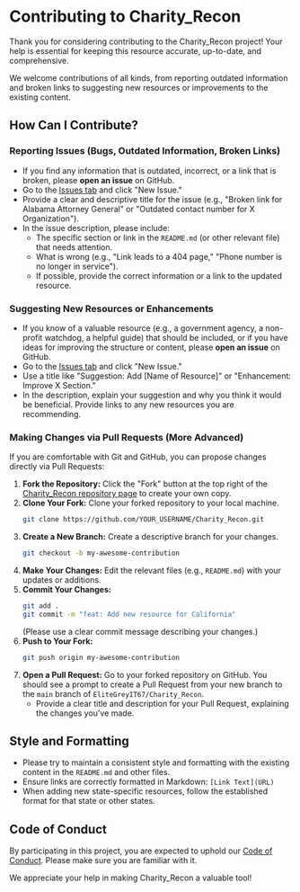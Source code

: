 # Contributing to Charity_Recon

Thank you for considering contributing to the Charity_Recon project! Your help is essential for keeping this resource accurate, up-to-date, and comprehensive.

We welcome contributions of all kinds, from reporting outdated information and broken links to suggesting new resources or improvements to the existing content.

## How Can I Contribute?

### Reporting Issues (Bugs, Outdated Information, Broken Links)

* If you find any information that is outdated, incorrect, or a link that is broken, please **open an issue** on GitHub.
* Go to the [Issues tab](https://github.com/EliteGreyIT67/Charity_Recon/issues) and click "New Issue."
* Provide a clear and descriptive title for the issue (e.g., "Broken link for Alabama Attorney General" or "Outdated contact number for X Organization").
* In the issue description, please include:
    * The specific section or link in the `README.md` (or other relevant file) that needs attention.
    * What is wrong (e.g., "Link leads to a 404 page," "Phone number is no longer in service").
    * If possible, provide the correct information or a link to the updated resource.

### Suggesting New Resources or Enhancements

* If you know of a valuable resource (e.g., a government agency, a non-profit watchdog, a helpful guide) that should be included, or if you have ideas for improving the structure or content, please **open an issue** on GitHub.
* Go to the [Issues tab](https://github.com/EliteGreyIT67/Charity_Recon/issues) and click "New Issue."
* Use a title like "Suggestion: Add [Name of Resource]" or "Enhancement: Improve X Section."
* In the description, explain your suggestion and why you think it would be beneficial. Provide links to any new resources you are recommending.

### Making Changes via Pull Requests (More Advanced)

If you are comfortable with Git and GitHub, you can propose changes directly via Pull Requests:

1.  **Fork the Repository:** Click the "Fork" button at the top right of the [Charity_Recon repository page](https://github.com/EliteGreyIT67/Charity_Recon) to create your own copy.
2.  **Clone Your Fork:** Clone your forked repository to your local machine.
    ```bash
    git clone https://github.com/YOUR_USERNAME/Charity_Recon.git
    ```
3.  **Create a New Branch:** Create a descriptive branch for your changes.
    ```bash
    git checkout -b my-awesome-contribution
    ```
4.  **Make Your Changes:** Edit the relevant files (e.g., `README.md`) with your updates or additions.
5.  **Commit Your Changes:**
    ```bash
    git add .
    git commit -m "feat: Add new resource for California"
    ```
    (Please use a clear commit message describing your changes.)
6.  **Push to Your Fork:**
    ```bash
    git push origin my-awesome-contribution
    ```
7.  **Open a Pull Request:** Go to your forked repository on GitHub. You should see a prompt to create a Pull Request from your new branch to the `main` branch of `EliteGreyIT67/Charity_Recon`.
    * Provide a clear title and description for your Pull Request, explaining the changes you've made.

## Style and Formatting

* Please try to maintain a consistent style and formatting with the existing content in the `README.md` and other files.
* Ensure links are correctly formatted in Markdown: `[Link Text](URL)`
* When adding new state-specific resources, follow the established format for that state or other states.

## Code of Conduct

By participating in this project, you are expected to uphold our [Code of Conduct](CODE_OF_CONDUCT.md). Please make sure you are familiar with it.

We appreciate your help in making Charity_Recon a valuable tool!
